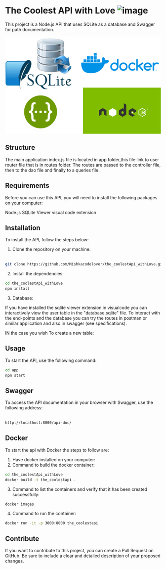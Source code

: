 # The Coolest API with Love <image src="./funcode.jpeg" alt="image">

This project is a Node.js API that uses SQLite as a database and Swagger for path documentation.

![Images for technologies used](./logos.jpeg)

## Structure

The main application index.js file is located in app folder,this file link to user router file that is in routes folder. The routes are passed to the controller file, then to the dao file and finally to a queries file.

## Requirements

Before you can use this API, you will need to install the following packages on your computer:

Node.js
SQLite Viewer visual code extension

## Installation

To install the API, follow the steps below:

1. Clone the repository on your machine:

```sh

git clone https://github.com/Mishkacodelover/the_coolestApi_withLove.git

```

2. Install the dependencies:

```sh
cd the_coolestApi_withLove
npm install

```

3. Database:

If you have installed the sqlite viewer extension in visualcode you can interactively view the user table in the "database.sqlite" file.
To interact with the end-points and the database you can try the routes in postman or similar application and also in swagger (see specifications).

IN the case you wish To create a new table:

## Usage

To start the API, use the following command:

```sh
cd app
npm start
```

## Swagger

To access the API documentation in your browser with Swagger, use the following address:

```sh

http://localhost:8000/api-doc/

```

## Docker

To start the api with Docker the steps to follow are:

1. Have docker installed on your computer:
2. Command to build the docker container:

```sh
cd the_coolestApi_withLove
docker build -t the_coolestapi .

```

3. Command to list the containers and verify that it has been created successfully:

```sh
docker images

```

4. Command to run the container:

```sh
docker run -it -p 3000:8000 the_coolestapi

```

## Contribute

If you want to contribute to this project, you can create a Pull Request on GitHub. Be sure to include a clear and detailed description of your proposed changes.
